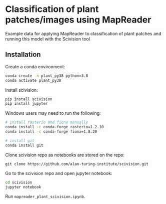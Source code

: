 # Classification of plant patches/images using MapReader

Example data for applying MapReader to classification of plant patches and running this model with the Scivision tool

## Installation

Create a conda environment:

```bash
conda create -n plant_py38 python=3.8
conda activate plant_py38
```

Install scivision:

```bash
pip install scivision
pip install jupyter
```
Windows users may need to run the following:

```bash
# install rasterio and fiona manually
conda install -c conda-forge rasterio=1.2.10
conda install -c conda-forge fiona=1.8.20

# install git
conda install git
```

Clone scivision repo as notebooks are stored on the repo:

```
git clone https://github.com/alan-turing-institute/scivision.git
```

Go to the scivision repo and open jupyter notebook:

```bash
cd scivision
jupyter notebook
```

Run `mapreader_plant_scivision.ipynb`.
